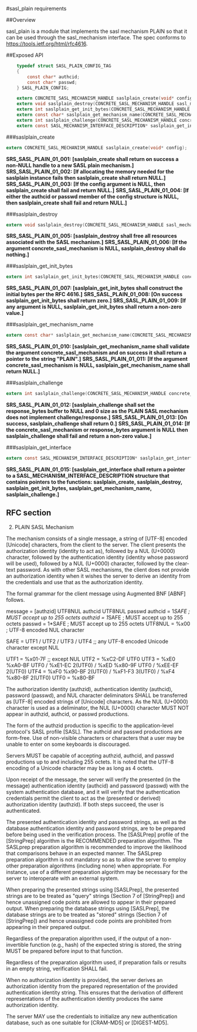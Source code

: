 #sasl_plain requirements
 
##Overview

sasl_plain is a module that implements the sasl mechanism PLAIN so that it can be used through the sasl_mechanism interface. The spec conforms to https://tools.ietf.org/html/rfc4616.

##Exposed API

```C
	typedef struct SASL_PLAIN_CONFIG_TAG
	{
		const char* authcid;
		const char* passwd;
	} SASL_PLAIN_CONFIG;

	extern CONCRETE_SASL_MECHANISM_HANDLE saslplain_create(void* config);
	extern void saslplain_destroy(CONCRETE_SASL_MECHANISM_HANDLE sasl_mechanism_concrete_handle);
	extern int saslplain_get_init_bytes(CONCRETE_SASL_MECHANISM_HANDLE sasl_mechanism_concrete_handle, SASL_MECHANISM_BYTES* init_bytes);
	extern const char* saslplain_get_mechanism_name(CONCRETE_SASL_MECHANISM_HANDLE sasl_mechanism);
	extern int saslplain_challenge(CONCRETE_SASL_MECHANISM_HANDLE concrete_sasl_mechanism, const SASL_MECHANISM_BYTES* challenge_bytes, SASL_MECHANISM_BYTES* response_bytes);
	extern const SASL_MECHANISM_INTERFACE_DESCRIPTION* saslplain_get_interface(void);
```

###saslplain_create

```C
extern CONCRETE_SASL_MECHANISM_HANDLE saslplain_create(void* config);
```

**SRS_SASL_PLAIN_01_001: [**saslplain_create shall return on success a non-NULL handle to a new SASL plain mechanism.**]** 
**SRS_SASL_PLAIN_01_002: [**If allocating the memory needed for the saslplain instance fails then saslplain_create shall return NULL.**]** 
**SRS_SASL_PLAIN_01_003: [**If the config argument is NULL, then saslplain_create shall fail and return NULL.**]** 
**SRS_SASL_PLAIN_01_004: [**If either the authcid or passwd member of the config structure is NULL, then saslplain_create shall fail and return NULL.**]** 

###saslplain_destroy

```C
extern void saslplain_destroy(CONCRETE_SASL_MECHANISM_HANDLE sasl_mechanism_concrete_handle);
```

**SRS_SASL_PLAIN_01_005: [**saslplain_destroy shall free all resources associated with the SASL mechanism.**]** 
**SRS_SASL_PLAIN_01_006: [**If the argument concrete_sasl_mechanism is NULL, saslplain_destroy shall do nothing.**]**

###saslplain_get_init_bytes

```C
extern int saslplain_get_init_bytes(CONCRETE_SASL_MECHANISM_HANDLE concrete_sasl_mechanism, INIT_BYTES* init_bytes);
```

**SRS_SASL_PLAIN_01_007: [**saslplain_get_init_bytes shall construct the initial bytes per the RFC 4616.**]** 
**SRS_SASL_PLAIN_01_008: [**On success saslplain_get_init_bytes shall return zero.**]** 
**SRS_SASL_PLAIN_01_009: [**If any argument is NULL, saslplain_get_init_bytes shall return a non-zero value.**]**

###saslplain_get_mechanism_name

```C
extern const char* saslplain_get_mechanism_name(CONCRETE_SASL_MECHANISM_HANDLE concrete_sasl_mechanism);
```

**SRS_SASL_PLAIN_01_010: [**saslplain_get_mechanism_name shall validate the argument concrete_sasl_mechanism and on success it shall return a pointer to the string "PLAIN".**]** 
**SRS_SASL_PLAIN_01_011: [**If the argument concrete_sasl_mechanism is NULL, saslplain_get_mechanism_name shall return NULL.**]** 

###saslplain_challenge

```C
extern int saslplain_challenge(CONCRETE_SASL_MECHANISM_HANDLE concrete_sasl_mechanism, const SASL_MECHANISM_BYTES* challenge_bytes, SASL_MECHANISM_BYTES* response_bytes);
```

**SRS_SASL_PLAIN_01_012: [**saslplain_challenge shall set the response_bytes buffer to NULL and 0 size as the PLAIN SASL mechanism does not implement challenge/response.**]** 
**SRS_SASL_PLAIN_01_013: [**On success, saslplain_challenge shall return 0.**]** 
**SRS_SASL_PLAIN_01_014: [**If the concrete_sasl_mechanism or response_bytes argument is NULL then saslplain_challenge shall fail and return a non-zero value.**]** 

###saslplain_get_interface

```C
extern const SASL_MECHANISM_INTERFACE_DESCRIPTION* saslplain_get_interface(void);
```

**SRS_SASL_PLAIN_01_015: [**saslplain_get_interface shall return a pointer to a SASL_MECHANISM_INTERFACE_DESCRIPTION  structure that contains pointers to the functions: saslplain_create, saslplain_destroy, saslplain_get_init_bytes, saslplain_get_mechanism_name, saslplain_challenge.**]** 

## RFC section

2.  PLAIN SASL Mechanism

The mechanism consists of a single message, a string of [UTF-8] encoded [Unicode] characters, from the client to the server.
The client presents the authorization identity (identity to act as), followed by a NUL (U+0000) character, followed by the authentication identity (identity whose password will be used), followed by a NUL (U+0000) character, followed by the clear-text password.
As with other SASL mechanisms, the client does not provide an authorization identity when it wishes the server to derive an identity from the credentials and use that as the authorization identity.

The formal grammar for the client message using Augmented BNF [ABNF] follows.

   message   = [authzid] UTF8NUL authcid UTF8NUL passwd
   authcid   = 1*SAFE ; MUST accept up to 255 octets
   authzid   = 1*SAFE ; MUST accept up to 255 octets
   passwd    = 1*SAFE ; MUST accept up to 255 octets
   UTF8NUL   = %x00 ; UTF-8 encoded NUL character

   SAFE      = UTF1 / UTF2 / UTF3 / UTF4
               ;; any UTF-8 encoded Unicode character except NUL

   UTF1      = %x01-7F ;; except NUL
   UTF2      = %xC2-DF UTF0
   UTF3      = %xE0 %xA0-BF UTF0 / %xE1-EC 2(UTF0) /
               %xED %x80-9F UTF0 / %xEE-EF 2(UTF0)
   UTF4      = %xF0 %x90-BF 2(UTF0) / %xF1-F3 3(UTF0) /
               %xF4 %x80-8F 2(UTF0)
   UTF0      = %x80-BF

The authorization identity (authzid), authentication identity (authcid), password (passwd), and NUL character deliminators SHALL be transferred as [UTF-8] encoded strings of [Unicode] characters.
As the NUL (U+0000) character is used as a deliminator, the NUL (U+0000) character MUST NOT appear in authzid, authcid, or passwd productions.

The form of the authzid production is specific to the application-level protocol's SASL profile [SASL].
The authcid and passwd productions are form-free.
Use of non-visible characters or characters that a user may be unable to enter on some keyboards is discouraged.

Servers MUST be capable of accepting authzid, authcid, and passwd productions up to and including 255 octets.
It is noted that the UTF-8 encoding of a Unicode character may be as long as 4 octets.

Upon receipt of the message, the server will verify the presented (in the message) authentication identity (authcid) and password (passwd) with the system authentication database, and it will verify that the authentication credentials permit the client to act as the (presented or derived) authorization identity (authzid).
If both steps succeed, the user is authenticated.

The presented authentication identity and password strings, as well as the database authentication identity and password strings, are to be prepared before being used in the verification process.
The [SASLPrep] profile of the [StringPrep] algorithm is the RECOMMENDED preparation algorithm. The SASLprep preparation algorithm is recommended to improve the likelihood that comparisons behave in an expected manner.
The SASLprep preparation algorithm is not mandatory so as to allow the server to employ other preparation algorithms (including none) when appropriate.
For instance, use of a different preparation algorithm may be necessary for the server to interoperate with an external system.

When preparing the presented strings using [SASLPrep], the presented strings are to be treated as "query" strings (Section 7 of [StringPrep]) and hence unassigned code points are allowed to appear in their prepared output.
When preparing the database strings using [SASLPrep], the database strings are to be treated as "stored" strings (Section 7 of [StringPrep]) and hence unassigned code points are prohibited from appearing in their prepared output.

Regardless of the preparation algorithm used, if the output of a non-invertible function (e.g., hash) of the expected string is stored, the string MUST be prepared before input to that function.

Regardless of the preparation algorithm used, if preparation fails or results in an empty string, verification SHALL fail.

When no authorization identity is provided, the server derives an authorization identity from the prepared representation of the provided authentication identity string.
This ensures that the derivation of different representations of the authentication identity produces the same authorization identity.

The server MAY use the credentials to initialize any new authentication database, such as one suitable for [CRAM-MD5] or [DIGEST-MD5].
